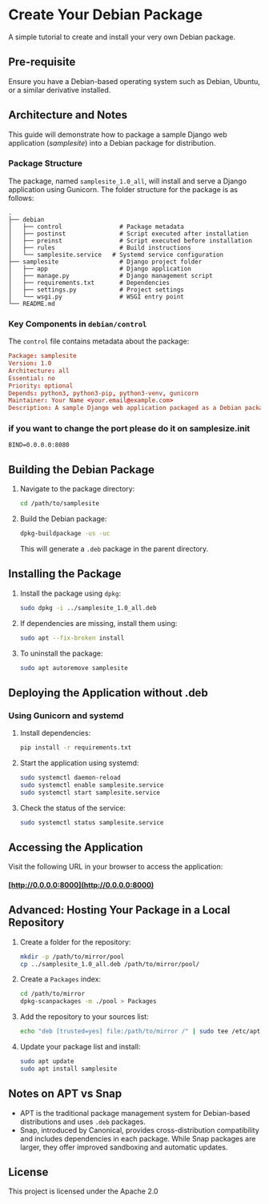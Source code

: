 # Create Your Debian Package

A simple tutorial to create and install your very own Debian package.

## Pre-requisite

Ensure you have a Debian-based operating system such as Debian, Ubuntu, or a similar derivative installed.

## Architecture and Notes

This guide will demonstrate how to package a sample Django web application (_samplesite_) into a Debian package for distribution.

### Package Structure

The package, named `samplesite_1.0_all`, will install and serve a Django application using Gunicorn. The folder structure for the package is as follows:

```plaintext
.
├── debian
│   ├── control                # Package metadata
│   ├── postinst               # Script executed after installation
│   ├── preinst                # Script executed before installation
│   ├── rules                  # Build instructions
│   └── samplesite.service   # Systemd service configuration
├── samplesite                 # Django project folder
│   ├── app                    # Django application
│   ├── manage.py              # Django management script
│   ├── requirements.txt       # Dependencies
│   ├── settings.py            # Project settings
│   └── wsgi.py                # WSGI entry point
└── README.md
```

### Key Components in `debian/control`

The `control` file contains metadata about the package:

```conf
Package: samplesite
Version: 1.0
Architecture: all
Essential: no
Priority: optional
Depends: python3, python3-pip, python3-venv, gunicorn
Maintainer: Your Name <your.email@example.com>
Description: A sample Django web application packaged as a Debian package.
```

###  if you want to change the port please do it on samplesize.init
```
BIND=0.0.0.0:8080
```

## Building the Debian Package

1. Navigate to the package directory:
   ```bash
   cd /path/to/samplesite
   ```

2. Build the Debian package:
   ```bash
   dpkg-buildpackage -us -uc
   ```
   This will generate a `.deb` package in the parent directory.

## Installing the Package

1. Install the package using `dpkg`:
   ```bash
   sudo dpkg -i ../samplesite_1.0_all.deb
   ```

2. If dependencies are missing, install them using:
   ```bash
   sudo apt --fix-broken install
   ```

3. To uninstall the package:
   ```bash
   sudo apt autoremove samplesite
   ```

## Deploying the Application without .deb

### Using Gunicorn and systemd

1. Install dependencies:
   ```bash
   pip install -r requirements.txt
   ```

2. Start the application using systemd:
   ```bash
   sudo systemctl daemon-reload
   sudo systemctl enable samplesite.service
   sudo systemctl start samplesite.service
   ```

3. Check the status of the service:
   ```bash
   sudo systemctl status samplesite.service
   ```

## Accessing the Application

Visit the following URL in your browser to access the application:
#### [http://0.0.0.0:8000](http://0.0.0.0:8000)

## Advanced: Hosting Your Package in a Local Repository

1. Create a folder for the repository:
   ```bash
   mkdir -p /path/to/mirror/pool
   cp ../samplesite_1.0_all.deb /path/to/mirror/pool/
   ```

2. Create a `Packages` index:
   ```bash
   cd /path/to/mirror
   dpkg-scanpackages -m ./pool > Packages
   ```

3. Add the repository to your sources list:
   ```bash
   echo "deb [trusted=yes] file:/path/to/mirror /" | sudo tee /etc/apt/sources.list.d/samplesite.list
   ```

4. Update your package list and install:
   ```bash
   sudo apt update
   sudo apt install samplesite
   ```

## Notes on APT vs Snap

- APT is the traditional package management system for Debian-based distributions and uses `.deb` packages.
- Snap, introduced by Canonical, provides cross-distribution compatibility and includes dependencies in each package. While Snap packages are larger, they offer improved sandboxing and automatic updates.

## License

This project is licensed under the Apache 2.0

